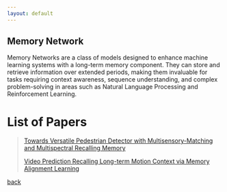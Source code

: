```yaml
---
layout: default
---
```


## Memory Network

Memory Networks are a class of models designed to enhance machine learning systems with a long-term memory component. They can store and retrieve information over extended periods, making them invaluable for tasks requiring context awareness, sequence understanding, and complex problem-solving in areas such as Natural Language Processing and Reinforcement Learning.

# List of Papers

> [Towards Versatile Pedestrian Detector with Multisensory-Matching and Multispectral Recalling Memory](https://ojs.aaai.org/index.php/AAAI/article/view/20001)
> 
> [Video Prediction Recalling Long-term Motion Context via Memory Alignment Learning](https://arxiv.org/abs/2104.00924)

[back](../index.html)
